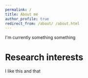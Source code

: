 ```yaml
--- 
permalink: / 
title: About me
author_profile: true
redirect_from: /about/ /about.html
---
```


I'm currently something something 

# Research interests 
I like this and that 


